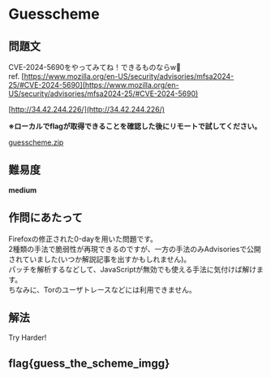 # Guesscheme

## 問題文
CVE-2024-5690をやってみてね！できるものならw🤯  
ref. [https://www.mozilla.org/en-US/security/advisories/mfsa2024-25/#CVE-2024-5690](https://www.mozilla.org/en-US/security/advisories/mfsa2024-25/#CVE-2024-5690)  

[http://34.42.244.226/](http://34.42.244.226/)  

**※ローカルでflagが取得できることを確認した後にリモートで試してください。**  

[guesscheme.zip](files/guesscheme.zip)  

## 難易度
**medium**  

## 作問にあたって
Firefoxの修正された0-dayを用いた問題です。  
2種類の手法で脆弱性が再現できるのですが、一方の手法のみAdvisoriesで公開されていました(いつか解説記事を出すかもしれません)。  
パッチを解析するなどして、JavaScriptが無効でも使える手法に気付けば解けます。  
ちなみに、Torのユーザトレースなどには利用できません。  

## 解法
Try Harder!  

## flag{guess_the_scheme_imgg}